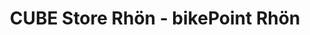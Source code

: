 ---
title: "CUBE Store Rhön - bikePoint Rhön"
url: /nordheim-v-d-rhoen/cube-store-rhoen-bikepoint-rhoen/
shop: Fahrrad
---